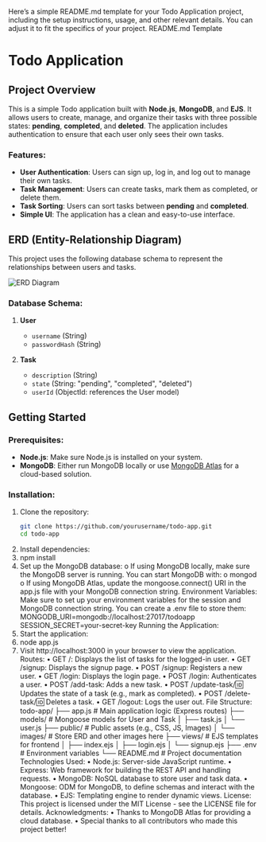 Here’s a simple README.md template for your Todo Application project, including the setup instructions, usage, and other relevant details. You can adjust it to fit the specifics of your project.
README.md Template
# Todo Application

## Project Overview
This is a simple Todo application built with **Node.js**, **MongoDB**, and **EJS**. It allows users to create, manage, and organize their tasks with three possible states: **pending**, **completed**, and **deleted**. The application includes authentication to ensure that each user only sees their own tasks.

### Features:
- **User Authentication**: Users can sign up, log in, and log out to manage their own tasks.
- **Task Management**: Users can create tasks, mark them as completed, or delete them.
- **Task Sorting**: Users can sort tasks between **pending** and **completed**.
- **Simple UI**: The application has a clean and easy-to-use interface.

## ERD (Entity-Relationship Diagram)
This project uses the following database schema to represent the relationships between users and tasks.

![ERD Diagram](todo-app/images/erd.png)

### Database Schema:
1. **User**
   - `username` (String)
   - `passwordHash` (String)

2. **Task**
   - `description` (String)
   - `state` (String: "pending", "completed", "deleted")
   - `userId` (ObjectId: references the User model)

## Getting Started

### Prerequisites:
- **Node.js**: Make sure Node.js is installed on your system.
- **MongoDB**: Either run MongoDB locally or use [MongoDB Atlas](https://www.mongodb.com/cloud/atlas) for a cloud-based solution.

### Installation:

1. Clone the repository:
   ```bash
   git clone https://github.com/yourusername/todo-app.git
   cd todo-app
2.	Install dependencies:
3.	npm install
4.	Set up the MongoDB database:
o	If using MongoDB locally, make sure the MongoDB server is running. You can start MongoDB with: 
o	mongod
o	If using MongoDB Atlas, update the mongoose.connect() URI in the app.js file with your MongoDB connection string.
Environment Variables:
Make sure to set up your environment variables for the session and MongoDB connection string. You can create a .env file to store them:
MONGODB_URI=mongodb://localhost:27017/todoapp
SESSION_SECRET=your-secret-key
Running the Application:
1.	Start the application:
2.	node app.js
3.	Visit http://localhost:3000 in your browser to view the application.
Routes:
•	GET /: Displays the list of tasks for the logged-in user.
•	GET /signup: Displays the signup page.
•	POST /signup: Registers a new user.
•	GET /login: Displays the login page.
•	POST /login: Authenticates a user.
•	POST /add-task: Adds a new task.
•	POST /update-task/:id: Updates the state of a task (e.g., mark as completed).
•	POST /delete-task/:id: Deletes a task.
•	GET /logout: Logs the user out.
File Structure:
todo-app/
├── app.js                  # Main application logic (Express routes)
├── models/                 # Mongoose models for User and Task
│   ├── task.js
│   └── user.js
├── public/                 # Public assets (e.g., CSS, JS, Images)
│   └── images/             # Store ERD and other images here
├── views/                  # EJS templates for frontend
│   ├── index.ejs
│   ├── login.ejs
│   └── signup.ejs
├── .env                    # Environment variables
└── README.md               # Project documentation
Technologies Used:
•	Node.js: Server-side JavaScript runtime.
•	Express: Web framework for building the REST API and handling requests.
•	MongoDB: NoSQL database to store user and task data.
•	Mongoose: ODM for MongoDB, to define schemas and interact with the database.
•	EJS: Templating engine to render dynamic views.
License:
This project is licensed under the MIT License - see the LICENSE file for details.
Acknowledgments:
•	Thanks to MongoDB Atlas for providing a cloud database.
•	Special thanks to all contributors who made this project better!

